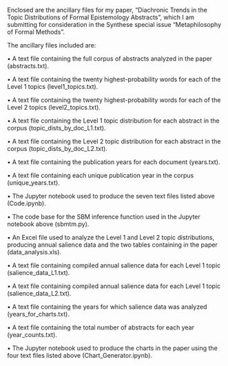 Enclosed are the ancillary files for my paper, “Diachronic Trends in the Topic Distributions of Formal Epistemology Abstracts”, which I am submitting for consideration in the Synthese special issue “Metaphilosophy of Formal Methods”. 

The ancillary files included are:

•	A text file containing the full corpus of abstracts analyzed in the paper (abstracts.txt).

•	A text file containing the twenty highest-probability words for each of the Level 1 topics (level1_topics.txt).

•	A text file containing the twenty highest-probability words for each of the Level 2 topics (level2_topics.txt).

•	A text file containing the Level 1 topic distribution for each abstract in the corpus (topic_dists_by_doc_L1.txt).

•	A text file containing the Level 2 topic distribution for each abstract in the corpus (topic_dists_by_doc_L2.txt).

•	A text file containing the publication years for each document (years.txt).

•	A text file containing each unique publication year in the corpus (unique_years.txt).

•	The Jupyter notebook used to produce the seven text files listed above (Code.ipynb).

•	The code base for the SBM inference function used in the Jupyter notebook above (sbmtm.py).

•	An Excel file used to analyze the Level 1 and Level 2 topic distributions, producing annual salience data and the two tables containing in the paper (data_analysis.xls). 

•	A text file containing compiled annual salience data for each Level 1 topic (salience_data_L1.txt).

•	A text file containing compiled annual salience data for each Level 1 topic (salience_data_L2.txt).

•	A text file containing the years for which salience data was analyzed (years_for_charts.txt).

•	A text file containing the total number of abstracts for each year (year_counts.txt).

•	The Jupyter notebook used to produce the charts in the paper using the four text files listed above (Chart_Generator.ipynb).

